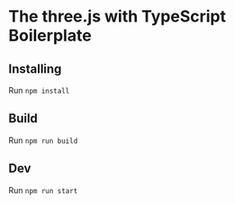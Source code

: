 # The three.js with TypeScript Boilerplate

## Installing

Run `npm install`

## Build

Run `npm run build`

## Dev

Run `npm run start`